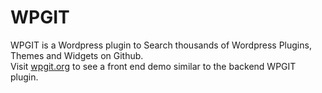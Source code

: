 # WPGIT
WPGIT is a Wordpress plugin to Search thousands of Wordpress Plugins, Themes and Widgets on Github.  
Visit [wpgit.org](http://wpgit.org) to see a front end demo similar to the backend WPGIT plugin.